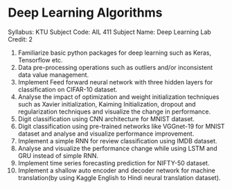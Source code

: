 # Deep Learning Algorithms

Syllabus: KTU
Subject Code: AIL 411
Subject Name: Deep Learning Lab
Credit: 2

1. Familiarize basic python packages for deep learning such as Keras, Tensorflow etc.
2. Data pre-processing operations such as outliers and/or inconsistent data value 
management.
3. Implement Feed forward neural network with three hidden layers for classification 
on CIFAR-10 dataset.
4. Analyse the impact of optimization and weight initialization techniques such as 
Xavier initialization, Kaiming Initialization, dropout and regularization techniques 
and visualize the change in performance. 
5. Digit classification using CNN architecture for MNIST dataset. 
6. Digit classification using pre-trained networks like VGGnet-19 for MNIST dataset 
and analyse and visualize performance improvement.
7. Implement a simple RNN for review classification using IMDB dataset.
8. Analyse and visualize the performance change while using LSTM and GRU 
instead of simple RNN.
9. Implement time series forecasting prediction for NIFTY-50 dataset. 
10. Implement a shallow auto encoder and decoder network for machine translation(by 
using Kaggle English to Hindi neural translation dataset). 
